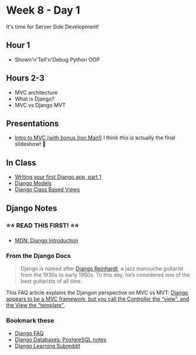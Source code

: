 # Week 8 - Day 1

It's time for Server Side Development!

## Hour 1

* Shown'n'Tell'n'Debug Python OOP

## Hours 2-3

* MVC architecture
* What is Django?
* MVC vs Django MVT

## Presentations

* [Intro to MVC (with bonus Iron Man!)](https://docs.google.com/presentation/d/1K8CqTaSJLHZstxJjKGIlADvXaOVHdBY56XOzyRqL7QY/edit?usp=sharing)
  I think _this_ is actually the final slideshow! 👀

## In Class

* [Writing your first Django app, part 1](https://docs.djangoproject.com/en/3.0/intro/tutorial01/)
* [Django Models](https://docs.djangoproject.com/en/4.2/topics/db/models/)
* [Django Class Based Views](https://docs.djangoproject.com/en/4.2/topics/class-based-views/)

## Django Notes

### ⭐⭐ READ THIS FIRST! ⭐⭐

* [MDN: Django Introduction](https://developer.mozilla.org/en-US/docs/Learn/Server-side/Django/Introduction)

### From the Django Docs

> Django is named after [Django Reinhardt](https://en.wikipedia.org/wiki/Django_Reinhardt), a jazz manouche guitarist from the 1930s to early 1950s. To this day, he’s considered one of the best guitarists of all time.

This FAQ article explains the Djangon perspective on MVC vs MVT: [Django appears to be a MVC framework, but you call the Controller the “view”, and the View the “template”.](https://docs.djangoproject.com/en/4.2/faq/general/#django-appears-to-be-a-mvc-framework-but-you-call-the-controller-the-view-and-the-view-the-template-how-come-you-don-t-use-the-standard-names)

### Bookmark these

* [Django FAQ](https://docs.djangoproject.com/en/4.2/faq/general/)
* [Django Databases: PostgreSQL notes](https://docs.djangoproject.com/en/4.2/ref/databases/#postgresql-notes)
* [Django Learning Subreddit](https://www.reddit.com/r/djangolearning/wiki/index/)
